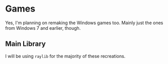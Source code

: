# Games
Yes, I'm planning on remaking the Windows games too. Mainly just the ones from Windows 7 and earlier, though.

## Main Library
I will be using `raylib` for the majority of these recreations.